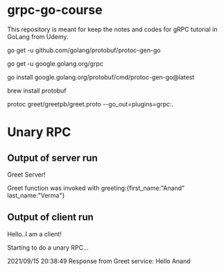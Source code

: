 # grpc-go-course
This repository is meant for keep the notes and codes for gRPC tutorial in GoLang from Udemy.

go get -u github.com/golang/protobuf/protoc-gen-go

go get -u google.golang.org/grpc

go install google.golang.org/protobuf/cmd/protoc-gen-go@latest

brew install protobuf

protoc greet/greetpb/greet.proto --go_out=plugins=grpc:.

# Unary RPC
## Output of server run
Greet Server!

Greet function was invoked with greeting:{first_name:"Anand" last_name:"Verma"}

## Output of client run
Hello..I am a client!

Starting to do a unary RPC...

2021/09/15 20:38:49 Response from Greet service: Hello Anand

